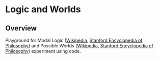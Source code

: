 # Logic and Worlds

## Overview

Playground for Modal Logic ([Wikipedia](https://en.wikipedia.org/wiki/Modal_logic), [Stanford Encyclopedia of Philosophy](https://plato.stanford.edu/entries/logic-modal)) and Possible Worlds ([Wikipedia](https://en.wikipedia.org/wiki/Possible_world), [Stanford Encyclopedia of Philosophy](https://plato.stanford.edu/entries/possible-worlds)) experiment using code.
